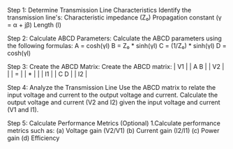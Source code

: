 Step 1: Determine Transmission Line Characteristics
Identify the transmission line's:
Characteristic impedance (Z₀)
Propagation constant (γ = α + jβ)
Length (l)

Step 2: Calculate ABCD Parameters:
Calculate the ABCD parameters using the following formulas:
A = cosh(γl)
B = Z₀ * sinh(γl)
C = (1/Z₀) * sinh(γl)
D = cosh(γl)

Step 3: Create the ABCD Matrix:
Create the ABCD matrix:
| V1 |   | A  B |   | V2 |
|    | = |      | * |    |
| I1 |   | C  D |   | I2 |

Step 4: Analyze the Transmission Line
Use the ABCD matrix to relate the input voltage and current to the output voltage and current.
Calculate the output voltage and current (V2 and I2) given the input voltage and current (V1 and I1).

Step 5: Calculate Performance Metrics (Optional)
1.Calculate performance metrics such as:
(a) Voltage gain (V2/V1)
(b) Current gain (I2/I1)
(c) Power gain
(d) Efficiency
